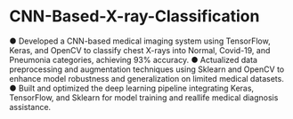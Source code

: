 # CNN-Based-X-ray-Classification

● Developed a CNN-based medical imaging system using TensorFlow, Keras, and OpenCV to classify chest X-rays into Normal, Covid-19, and Pneumonia categories, achieving 93% accuracy.
● Actualized data preprocessing and augmentation techniques using Sklearn and OpenCV to enhance model robustness
and generalization on limited medical datasets.
● Built and optimized the deep learning pipeline integrating Keras, TensorFlow, and Sklearn for model training and reallife medical diagnosis assistance.
